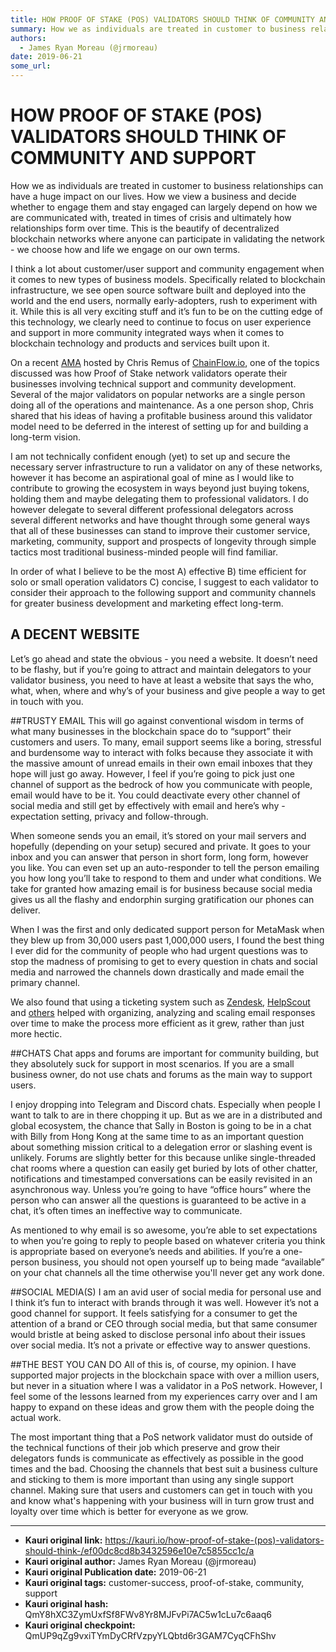 ```yaml
---
title: HOW PROOF OF STAKE (POS) VALIDATORS SHOULD THINK OF COMMUNITY AND SUPPORT
summary: How we as individuals are treated in customer to business relationships can have a huge impact on our lives. How we view a business and decide whether to engage them and stay engaged can largely depend on how we are communicated with, treated in times of crisis and ultimately how relationships form over time. This is the beautify of decentralized blockchain networks where anyone can participate in validating the network - we choose how and life we engage on our own terms. I think a lot about cus
authors:
  - James Ryan Moreau (@jrmoreau)
date: 2019-06-21
some_url: 
---
```


# HOW PROOF OF STAKE (POS) VALIDATORS SHOULD THINK OF COMMUNITY AND SUPPORT


How we as individuals are treated in customer to business relationships can have a huge impact on our lives. How we view a business and decide whether to engage them and stay engaged can largely depend on how we are communicated with, treated in times of crisis and ultimately how relationships form over time. This is the beautify of decentralized blockchain networks where anyone can participate in validating the network - we choose how and life we engage on our own terms.

I think a lot about customer/user support and community engagement when it comes to new types of business models. Specifically related to blockchain infrastructure, we see open source software built and deployed into the world and the end users, normally early-adopters, rush to experiment with it. While this is all very exciting stuff and it’s fun to be on the cutting edge of this technology, we clearly need to continue to focus on user experience and support in more community integrated ways when it comes to blockchain technology and products and services built upon it.

On a recent [AMA](https://twitter.com/cjremus/status/1137058729852100609?s=20) hosted by Chris Remus of [ChainFlow.io](https://chainflow.io/,), one of the topics discussed was how Proof of Stake network validators operate their businesses involving technical support and community development. Several of the major validators on popular networks are a single person doing all of the operations and maintenance. As a one person shop, Chris shared that his ideas of having a profitable business around this validator model need to be deferred in the interest of setting up for and building a long-term vision.

I am not technically confident enough (yet) to set up and secure the necessary server infrastructure to run a validator on any of these networks, however it has become an aspirational goal of mine as I would like to contribute to growing the ecosystem in ways beyond just buying tokens, holding them and maybe delegating them to professional validators. I do however delegate to several different professional delegators across several different networks and have thought through some general ways that all of these businesses can stand to improve their customer service, marketing, community, support and prospects of longevity through simple tactics most traditional business-minded people will find familiar.

In order of what I believe to be the most A) effective B) time efficient for solo or small operation validators C) concise, I suggest to each validator to consider their approach to the following support and community channels for greater business development and marketing effect long-term. 

## A DECENT WEBSITE
Let’s go ahead and state the obvious - you need a website. It doesn’t need to be flashy, but if you’re going to attract and maintain delegators to your validator business, you need to have at least a website that says the who, what, when, where and why’s of your business and give people a way to get in touch with you. 

##TRUSTY EMAIL
This will go against conventional wisdom in terms of what many businesses in the blockchain space do to “support” their customers and users. To many, email support seems like a boring, stressful and burdensome way to interact with folks because they associate it with the massive amount of unread emails in their own email inboxes that they hope will just go away. However, I feel if you’re going to pick just one channel of support as the bedrock of how you communicate with people, email would have to be it. You could deactivate every other channel of social media and still get by effectively with email and here’s why - expectation setting, privacy and follow-through. 

When someone sends you an email, it’s stored on your mail servers and hopefully (depending on your setup) secured and private. It goes to your inbox and you can answer that person in short form, long form, however you like. You can even set up an auto-responder to tell the person emailing you how long you’ll take to respond to them and under what conditions. We take for granted how amazing email is for business because social media gives us all the flashy and endorphin surging gratification our phones can deliver.

When I was the first and only dedicated support person for MetaMask when they blew up from 30,000 users past 1,000,000 users, I found the best thing I ever did for the community of people who had urgent questions was to stop the madness of promising to get to every question in chats and social media and narrowed the channels down drastically and made email the primary channel.

We also found that using a ticketing system such as [Zendesk](https://www.zendesk.com/,), [HelpScout](https://www.helpscout.com/) and [others](https://www.pcmag.com/roundup/336831/the-best-helpdesk-software) helped with organizing, analyzing and scaling email responses over time to make the process more efficient as it grew, rather than just more hectic. 

##CHATS
Chat apps and forums are important for community building, but they absolutely suck for support in most scenarios. If you are a small business owner, do not use chats and forums as the main way to support users.

I enjoy dropping into Telegram and Discord chats. Especially when people I want to talk to are in there chopping it up. But as we are in a distributed and global ecosystem, the chance that Sally in Boston is going to be in a chat with Billy from Hong Kong at the same time to as an important question about something mission critical to a delegation error or slashing event is unlikely. Forums are slightly better for this because unlike single-threaded chat rooms where a question can easily get buried by lots of other chatter, notifications and timestamped conversations can be easily revisited in an asynchronous way. Unless you’re going to have “office hours” where the person who can answer all the questions is guaranteed to be active in a chat, it’s often times an ineffective way to communicate. 

As mentioned to why email is so awesome, you’re able to set expectations to when you’re going to reply to people based on whatever criteria you think is appropriate based on everyone’s needs and abilities. If you’re a one-person business, you should not open yourself up to being made “available” on your chat channels all the time otherwise you'll never get any work done. 

##SOCIAL MEDIA(S)
I am an avid user of social media for personal use and I think it’s fun to interact with brands through it was well. However it’s not a good channel for support. It feels satisfying for a consumer to get the attention of a brand or CEO through social media, but that same consumer would bristle at being asked to disclose personal info about their issues over social media. It’s not a private or effective way to answer questions. 

##THE BEST YOU CAN DO
All of this is, of course, my opinion. I have supported major projects in the blockchain space with over a million users, but never in a situation where I was a validator in a PoS network. However, I feel some of the lessons learned from my experiences carry over and I am happy to expand on these ideas and grow them with the people doing the actual work.

The most important thing that a PoS network validator must do outside of the technical functions of their job which preserve and grow their delegators funds is communicate as effectively as possible in the good times and the bad. Choosing the channels that best suit a business culture and sticking to them is more important than using any single support channel. Making sure that users and customers can get in touch with you and know what's happening with your business will in turn grow trust and loyalty over time which is better for everyone as we grow.



---

- **Kauri original link:** https://kauri.io/how-proof-of-stake-(pos)-validators-should-think-/ef00dc8cd8b3432596e10e7c5855cc1c/a
- **Kauri original author:** James Ryan Moreau (@jrmoreau)
- **Kauri original Publication date:** 2019-06-21
- **Kauri original tags:** customer-success, proof-of-stake, community, support
- **Kauri original hash:** QmY8hXC3ZymUxfSf8FWv8Yr8MJFvPi7AC5w1cLu7c6aaq6
- **Kauri original checkpoint:** QmUP9qZg9vxiTYmDyCRfVzpyYLQbtd6r3GAM7CyqCFhShv



